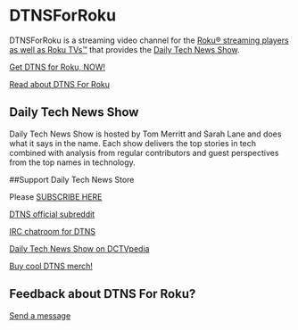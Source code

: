 # DTNSForRoku
DTNSForRoku is a streaming video channel for the [Roku® streaming players as well as Roku TVs™](https://www.roku.com/) that provides the [Daily Tech News Show](http://www.dailytechnewsshow.com/). 


[Get DTNS for Roku, NOW!](https://my.roku.com/add/DTNS)

[Read about DTNS For Roku](https://channelstore.roku.com/details/86190/dtns)


## Daily Tech News Show
Daily Tech News Show is hosted by Tom Merritt and Sarah Lane and does what it says in the name. Each show delivers the top stories in tech combined with analysis from regular contributors and guest perspectives from the top names in technology.

##Support Daily Tech News Store

Please [SUBSCRIBE HERE](http://feeds.feedburner.com/DailyTechNewsShow)

[DTNS official subreddit](http://feeds.feedburner.com/DailyTechNewsShow) 

[IRC chatroom for DTNS](http://irc.chatrealm.net/)

[Daily Tech News Show on DCTVpedia](http://dctvpedia.com/Daily_Tech_News_Show)

[Buy cool DTNS merch!](http://dtns.bigcartel.com/)


## Feedback about DTNS For Roku? 
[Send a message](mailto:feedback+github@welloiledapps.com)


